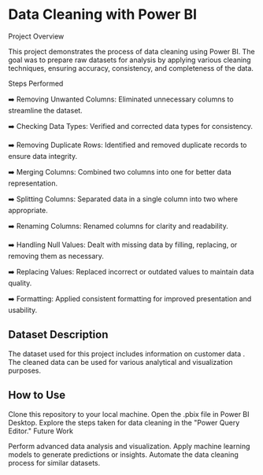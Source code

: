 # Data Cleaning with Power BI

Project Overview

This project demonstrates the process of data cleaning using Power BI. The goal was to prepare raw datasets for analysis by applying various cleaning techniques, ensuring accuracy, consistency, and completeness of the data.

Steps Performed

➡️ Removing Unwanted Columns: Eliminated unnecessary columns to streamline the dataset.

➡️ Checking Data Types: Verified and corrected data types for consistency.

➡️ Removing Duplicate Rows: Identified and removed duplicate records to ensure data integrity.

➡️ Merging Columns: Combined two columns into one for better data representation.

➡️ Splitting Columns: Separated data in a single column into two where appropriate.

➡️ Renaming Columns: Renamed columns for clarity and readability.

➡️ Handling Null Values: Dealt with missing data by filling, replacing, or removing them as necessary.

➡️ Replacing Values: Replaced incorrect or outdated values to maintain data quality.

➡️ Formatting: Applied consistent formatting for improved presentation and usability.

## Dataset Description

The dataset used for this project includes information on  customer data . The cleaned data can be used for various analytical and visualization purposes.

## How to Use

Clone this repository to your local machine.
Open the .pbix file in Power BI Desktop.
Explore the steps taken for data cleaning in the "Power Query Editor."
Future Work

Perform advanced data analysis and visualization.
Apply machine learning models to generate predictions or insights.
Automate the data cleaning process for similar datasets.
